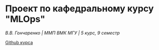 # Проект по кафедральному курсу "MLOps"
*В.В. Гончаренко | ММП ВМК МГУ | 5 курс, 9 семестр*

[Github курса](https://github.com/girafe-ai/mlops)
